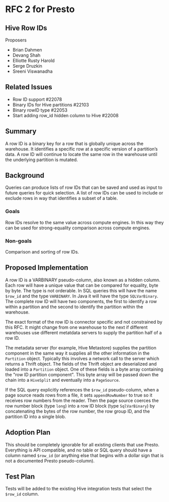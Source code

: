 # **RFC 2 for Presto**

## Hive Row IDs

Proposers

* Brian Dahmen
* Devang Shah
* Elliotte Rusty Harold
* Serge Druzkin
* Sreeni Viswanadha

## Related Issues

* Row ID support #22078
* Binary IDs for Hive partitions #22103
* Binary rowID type #22053
* Start adding row\_id hidden column to Hive #22008


## Summary

A row ID is a binary key for a row that is globally unique across the warehouse.
It identifies a specific row at a specific version of a partition’s data. A row
ID will continue to locate the same row in the warehouse until the underlying
partition is mutated.

## Background

Queries can produce lists of row IDs that can be saved and used as input to
future queries for quick selection. A list of row IDs can be used to include or
exclude rows in way that identifies a subset of a table.

### Goals

Row IDs resolve to the same value across compute engines. In this way they can
be used for strong-equality comparison across compute engines.

### Non-goals

Comparison and sorting of row IDs.

## Proposed Implementation

A row ID is a VARBINARY pseudo-column, also known as a hidden column. Each row
will have a unique value that can be compared for equality, byte by byte. The
type is not orderable. In SQL queries this will have the name `$row_id` and
the type `VARBINARY`. In Java it will have the type `SQLVarBinary`.
The complete row ID will have two components,
the first to identify a row within a partition and the second to identify the
partition within the warehouse.

The exact format of the row ID is connector specific and not constrained by this
RFC. It might change from one warehouse to the next if different warehouses use
different metatdata servers to supply the partition half of a row ID.

The metadata server (for example, Hive Metastore) supplies the partition component
in the same way it supplies all the other information in the `Partition` object.
Typically this involves a network call to the server which returns a Thrift
object. The fields of the Thrift object are deserialized and loaded into a
`Partition` object. One of these fields is a byte array containing the
"row ID partition component". This byte array will be passed down the chain into a
`HiveSplit` and eventually into a `PageSource`.

If the SQL query explicitly references the `$row_id`
pseudo-column, when a page source reads rows from a file, it sets `appendRowNumber` to true 
so it receives row numbers from the reader. Then the page source coerces the 
row number block (type `long`) into a row ID block (type `SqlVarBinary`) by concatenating
the bytes of the row number, the row group ID, and the partition ID into a single 
blob.

## Adoption Plan

This should be completely ignorable for all existing clients that use Presto.
Everything is API compatible, and no table or SQL query should have a column named
`$row_id` (or anything else that begins with a dollar sign that is not a documented
Presto pseudo-column).

## Test Plan

Tests will be added to the existing Hive integration tests that select the 
`$row_id` column.
